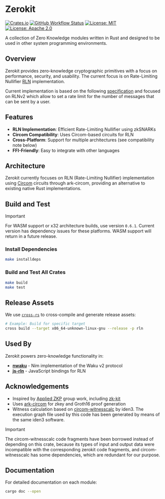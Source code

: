 # Zerokit

[![Crates.io](https://img.shields.io/crates/v/rln.svg)](https://crates.io/crates/rln)
[![GitHub Workflow Status](https://img.shields.io/github/actions/workflow/status/vacp2p/zerokit/ci.yml?branch=master&label=CI)](https://github.com/vacp2p/zerokit/actions)
[![License: MIT](https://img.shields.io/badge/License-MIT-blue.svg)](https://opensource.org/licenses/MIT)
[![License: Apache 2.0](https://img.shields.io/badge/License-Apache%202.0-blue.svg)](https://opensource.org/licenses/Apache-2.0)

A collection of Zero Knowledge modules written in Rust and designed to be used in other system programming environments.

## Overview

Zerokit provides zero-knowledge cryptographic primitives with a focus on performance, security, and usability.
The current focus is on Rate-Limiting Nullifier [RLN](https://github.com/Rate-Limiting-Nullifier) implementation.

Current implementation is based on the following [specification](https://github.com/vacp2p/rfc-index/blob/main/vac/raw/rln-v2.md) and focused on RLNv2 which allow to set a rate limit for the number of messages that can be sent by a user.

## Features

- **RLN Implementation**: Efficient Rate-Limiting Nullifier using zkSNARKs
- **Circom Compatibility**: Uses Circom-based circuits for RLN
- **Cross-Platform**: Support for multiple architectures (see compatibility note below)
- **FFI-Friendly**: Easy to integrate with other languages

## Architecture

Zerokit currently focuses on RLN (Rate-Limiting Nullifier) implementation using [Circom](https://iden3.io/circom) circuits through ark-circom, providing an alternative to existing native Rust implementations.

## Build and Test

> [!IMPORTANT]
> For WASM support or x32 architecture builds, use version `0.6.1`. Current version has dependency issues for these platforms. WASM support will return in a future release.

### Install Dependencies

```bash
make installdeps
```

### Build and Test All Crates

```bash
make build
make test
```

## Release Assets

We use [`cross-rs`](https://github.com/cross-rs/cross) to cross-compile and generate release assets:

```bash
# Example: Build for specific target
cross build --target x86_64-unknown-linux-gnu --release -p rln
```

## Used By

Zerokit powers zero-knowledge functionality in:

- [**nwaku**](https://github.com/waku-org/nwaku) - Nim implementation of the Waku v2 protocol
- [**js-rln**](https://github.com/waku-org/js-rln) - JavaScript bindings for RLN

## Acknowledgements

- Inspired by [Applied ZKP](https://zkp.science/) group work, including [zk-kit](https://github.com/appliedzkp/zk-kit)
- Uses [ark-circom](https://github.com/gakonst/ark-circom) for zkey and Groth16 proof generation
- Witness calculation based on [circom-witnesscalc](https://github.com/iden3/circom-witnesscalc) by iden3. The execution graph file used by this code has been generated by means of the same iden3 software.

> [!IMPORTANT]
> The circom-witnesscalc code fragments have been borrowed instead of depending on this crate, because its types of input and output data were incompatible with the corresponding zerokit code fragments, and circom-witnesscalc has some dependencies, which are redundant for our purpose.

## Documentation

For detailed documentation on each module:

```bash
cargo doc --open
```
